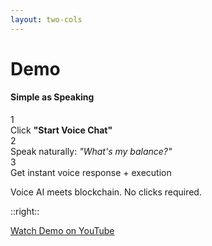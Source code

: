 ```yaml
---
layout: two-cols
---
```


# Demo

#### Simple as Speaking

<div class="mt-16 space-y-4">
  <div class="flex items-center space-x-3">
    <div class="text-xl font-bold">1</div>
    <div class="text-xl">Click <strong>"Start Voice Chat"</strong></div>
  </div>

  <div class="flex items-center space-x-3">
    <div class="text-xl font-bold">2</div>
    <div class="text-xl">Speak naturally: <em>"What's my balance?"</em></div>
  </div>

  <div class="flex items-center space-x-3">
    <div class="text-xl font-bold">3</div>
    <div class="text-xl">Get instant voice response + execution</div>
  </div>
</div>


<p class="absolute bottom-4 text-xl">
Voice AI meets blockchain. No clicks required.
</p>

::right::

<div class="flex items-center justify-center h-full flex-col">
  <Youtube id="dQw4w9WgXcQ" width="400" height="240" />
  <p class="text-center mt-4 text-sm">
    <a href="https://youtube.com/watch?v=dQw4w9WgXcQ" target="_blank">Watch Demo on YouTube</a>
  </p>
</div>
